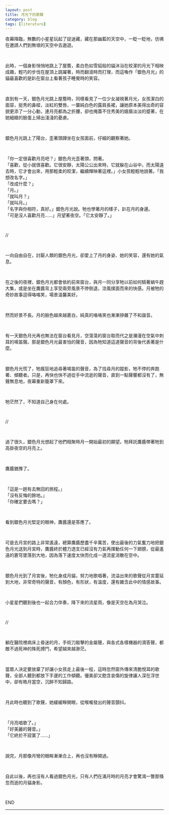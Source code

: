 ```yaml
---
layout: post
title: 月光下的歌聲
category: blog
tags: [literature]
---
```


夜幕降臨，無數的小星星玩起了捉迷藏，藏在那幽藍的天空中，一眨一眨地，彷彿在邀請人們到無垠的天空中去遨遊。

<br>

此時，一個身影悄悄地跳上了屋簷，柔白色如雪貂般的貓沐浴在皎潔的月光下相映成趣，輕巧的步伐在屋頂上跳躍著，時而翻滾時而打理，而這喚作「銀色月光」的貓最喜歡的是趴在窗台上看著孩子睡覺時的笑容。

<br>

直到有一天，銀色月光跳上屋簷時，同樣看見了一位少女凝視著月光，女孩潔白的面容，挺秀的鼻樑，淡紅的雙唇，一襲純白色的露肩長裙，讓她原本美得出奇的容貌更添了一分心動，連月亮都為之折腰，卻也掩蓋不住秀美的娥眉淡淡的蹙著，在她細緻的臉蛋上掃出淺淺的憂慮。

<br>

銀色月光跳上了陽台，歪著頭蹲坐在女孩面前，仔細的觀察著她。

<br>

「你一定很喜歡月亮吧？」銀色月光歪著頭，問著。<br>
「喜歡，從小就很喜歡。它很安靜，太陽公公出來時，它就躲在山谷中，而太陽遠去時，它才會出來，用那輕柔的皎潔，繼續輝映著這裡。」小女孩輕輕地說著。「我想改名字。」<br>
「改成什麼？」<br>
「月。」<br>
「就叫月？」<br>
「就叫月。」<br>
「名字與你相符，真好。」銀色月光說。牠也學著月的樣子，趴在月的身邊。<br>
「可是沒人喜歡月亮......」月望著夜空。「它太安靜了。」

<br>

//

<br>

一向自由自在，討厭人類的銀色月光，卻愛上了月的身姿、她的笑容，還有她的氣息。

<br>

在之後的夜裡，銀色月光都會依約前來窗台，與月一同分享牠以前如何騎著蝸牛趕大集，或是坐在鷹醬背上享受兩旁風景不停倒退，涼風撲面而來的快感。月被牠的奇妙故事逗得咯咯笑，場景溫馨美好。

<br>

然而好景不長。月的臉色越來越蒼白，純真的咯咯笑也漸漸摻雜了不和諧音。

<br>

有一天銀色月光再也無法在窗台看見月，空蕩蕩的窗台取而代之是瀰漫在空氣中刺耳的鳴笛聲。那是銀色月光最害怕的聲音，因為牠知道這道聲音的背後代表著是什麼。

<br>

銀色月光慌了，牠瘋狂地追尋著鳴笛的聲音，為了找尋月的蹤影，牠不停的奔跑著、傾聽者。只是，再快也快不過從手中流逝的聲音，直到一點聲響都沒有了，無聲無息地，夜幕重新籠罩下來。

<br>

牠茫然了，不知道自己身在何處。

<br>

//

<br>

過了很久，銀色月光想起了他們相聚時月一開始最初的願望。牠拜託鷹醬帶著牠到高掛夜空的月亮上。

<br>

鷹醬猶豫了。

<br>

「這是一趟有去無回的旅程。」<br>
「沒有反悔的餘地。」<br>
「你確定要去嗎？」<br>

<br>

看到銀色月光堅定的眼神，鷹醬還是答應了。

<br>

可是去月宮的路上非常遙遠，總算鷹醬歷盡千辛萬苦，使出最後的力氣奮力地把銀色月光送到月宮時，鷹醬終於體力透支已經沒有力氣再揮動任何一下翅膀，從最遙遠的蒼穹墜落到大地，因為落下速度太快而化成一道流星消散在空中。

<br>

銀色月光到了月宮後，牠化身成月貓，努力地歌唱著，流溢出來的歌聲從月宮蔓延到大地，非常奇特的聲音，有顏色，有形狀，有溫度，還有雜含此中的情感故事。

<br>

小星星們聽到後也一起合力伴奏，降下來的流星雨，像是天空在為月哭泣。

<br>

//

<br>

躺在醫院裡病床上昏迷的月，手術刀敲擊的金屬聲，與各式各樣機器的滴答聲，都敵不過死神的殊死搏鬥，希望越來越渺茫。

<br>

當眾人決定要放棄了好讓小女孩走上最後一程，這時忽然窗外傳來清脆悅耳的歌聲，全部人聽到都放下手邊的工作傾聽。優美卻又飽含哀傷的旋律讓人深在浮世中，卻有皓月當空，沉醉不知歸路。

<br>

月此時也聽到了歌聲，她緩緩睜開眼，從喉嚨發出的聲音顫抖。

<br>

「月亮唱歌了。」<br>
「好美麗的聲音。」<br>
「它終於不寂寞了......」<br>

<br>

說完，月那像月彎的眼眸漸漸合上，再也沒有睜開過。

<br>

自此以後，再也沒有人看過銀色月光，只有人們在滿月時的月亮才會驚鴻一瞥那倏忽而逝的月貓身影。

<br>

END

---
